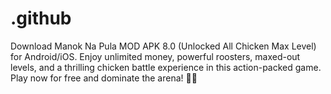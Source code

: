 # .github
Download Manok Na Pula MOD APK 8.0 (Unlocked All Chicken Max Level) for Android/iOS. Enjoy unlimited money, powerful roosters, maxed-out levels, and a thrilling chicken battle experience in this action-packed game. Play now for free and dominate the arena! 🐓🔥
